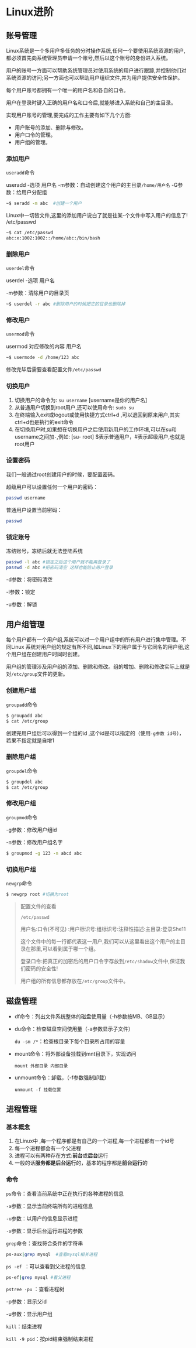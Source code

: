 # Linux进阶

## 账号管理

Linux系统是一个多用户多任务的分时操作系统,任何一个要使用系统资源的用户,都必须首先向系统管理员申请一个账号,然后以这个账号的身份进入系统。

用户的账号一方面可以帮助系统管理员对使用系统的用户进行跟踪,并控制他们对系统资源的访问;另一方面也可以帮助用户组织文件,并为用户提供安全性保护。

每个用户账号都拥有一个唯一的用户名和各自的口令。

用户在登录时键入正确的用户名和口令后,就能够进入系统和自己的主目录。

实现用户账号的管理,要完成的工作主要有如下几个方面:

-   用户账号的添加、删除与修改。
-   用户口令的管理。
-   用户组的管理。

### 添加用户

`useradd`命令

useradd -选项 用户名
-m参数：自动创建这个用户的主目录`/home/用户名`
-G参数：给用户分配组

```bash
~$ seradd -m abc  #创建一个用户
```

Linux中一切皆文件,这里的添加用户说白了就是往某-个文件中写入用户的信息了! /etc/passwd

```bash
~$ cat /etc/passwd
abc:x:1002:1002::/home/abc:/bin/bash
```

### 删除用户

`userdel`命令

userdel -选项 用户名

-m参数：清除用户的目录页

```bash
~$ userdel -r abc #删除用户的时候把它的目录也删除掉
```

### 修改用户

`usermod`命令

usermod 对应修改的内容 用户名

```bash
~$ usermode -d /home/123 abc
```

修改完毕后需要查看配置文件`/etc/passwd`

### 切换用户

1.  切换用户的命令为: `su username` [username是你的用户名]
2.  从普通用户切换到root用户,还可以使用命令: `sudo su`
3.  在终端输入exit或logout或使用快捷方式ctrl+d ,可以退回到原来用户,其实ctrl+d也是执行的exit命令
4.  在切换用户时,如果想在切换用户之后使用新用户的工作环境,可以在su和username之间加`-`,例如: [su- root]
    $表示普通用户，#表示超级用户,也就是root用户

### 设置密码

我们一般通过root创建用户的时候，要配置密码。

超级用户可以设置任何一个用户的密码：

```bash
passwd username 
```

普通用户设置当前密码：

```bash
passwd
```

### 锁定账号

冻结账号，冻结后就无法登陆系统

```bash
passwd -l abc #锁定之后这个用户就不能再登录了
passwd -d abc #把密码清空 这样也能防止用户登录
```

-d参数：将密码清空

-l参数：锁定

-u参数：解锁

## 用户组管理

每个用户都有一个用户组,系统可以对一个用户组中的所有用户进行集中管理。不同Linux 系统对用户组的规定有所不同,如Linux下的用户属于与它同名的用户组,这个用户组在创建用户时同时创建。

用户组的管理涉及用户组的添加、删除和修改。组的增加、删除和修改实际上就是对`/etc/group`文件的更新。

### 创建用户组

`groupadd`命令

```bash
$ groupadd abc
$ cat /etc/group
```

创建完用户组后可以得到一个组的id ,这个id是可以指定的（使用`-g参数 id号`）， 若果不指定就是自增1

### 删除用户组

`groupdel`命令

```bash
$ groupdel abc
$ cat /etc/group
```

### 修改用户组

`groupmod`命令

-g参数：修改用户组id

-n参数：修改用户组名字

```bash
$ groupmod -g 123 -n abcd abc
```

### 切换用户组

`newgrp`命令

```bash
$ newgrp root #切换为root
```

>   配置文件的查看
>
>   `/etc/passwd`
>
>   用户名:口令(不可见) :用户标识号:组标识号:注释性描述:主目录:登录She11
>
>   这个文件中的每一行都代表这一用户,我们可以从这里看出这个用户的主目录在那里,可以看到属于哪一个组。
>
>   登录口令:把真正的加密后的用户口令字存放到`/etc/shadow`文件中,保证我们密码的安全性!
>
>   用户组的所有信息都存放在`/etc/group`文件中。

## 磁盘管理

-   df命令：列出文件系统整体的磁盘使用量（-h参数按MB、GB显示）

-   du命令：检查磁盘空间使用量（-a参数显示子文件）

    `du -sm /*`：检查根目录下每个目录所占用的容量

-   mount命令：将外部设备挂载到mnt目录下，实现访问

    `mount 外部目录 内部目录`

-   unmount命令：卸载，（-f参数强制卸载）

    `unmount -f 挂载位置`

## 进程管理

### 基本概念

1.  在Linux中 ,每一个程序都是有自己的一个进程,每一个进程都有一个id号
2.  每一个进程都会有一个父进程
3.  进程可以有两种存在方式:**前台**或**后台**运行
4.  一般的话**服务都是后台运行**的，基本的程序都是**前台运行**的

### 命令

`ps`命令：查看当前系统中正在执行的各种进程的信息

`-a`参数：显示当前终端所有的进程信息

`-u`参数：以用户的信息显示进程

`-x`参数：显示后台运行进程的参数

`grep`命令：查找符合条件的字符串

```bash
ps-aux|grep mysql  #查看mysql相关进程
```

`ps -ef `：可以查看到父进程的信息

```bash
ps-ef|grep mysql #看父进程
```

`pstree -pu` ：查看进程树

-p参数：显示父id 

-u参数：显示用户组

`kill`：结束进程

`kill -9 pid`：按pid结束强制结束进程